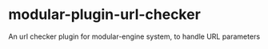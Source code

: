 # modular-plugin-url-checker

An url checker plugin for modular-engine system, to handle URL parameters